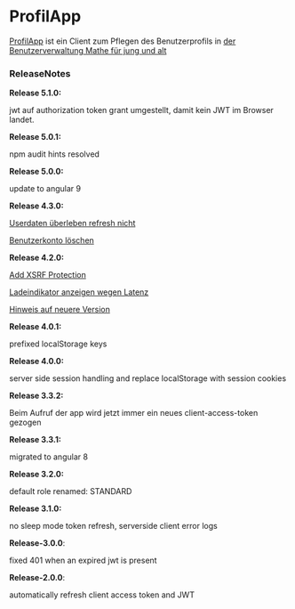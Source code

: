 # ProfilApp

[ProfilApp](https://mathe-jung-alt.de/profil-app) ist ein Client zum Pflegen des Benutzerprofils in [der Benutzerverwaltung Mathe für jung und alt](https://mathe-jung-alt.de/auth-app#/)

### ReleaseNotes

__Release 5.1.0:__

jwt auf authorization token grant umgestellt, damit kein JWT im Browser landet.

__Release 5.0.1:__

npm audit hints resolved

__Release 5.0.0:__

update to angular 9

__Release 4.3.0:__

[Userdaten überleben refresh nicht](https://github.com/heike2718/profil-app/issues/12)

[Benutzerkonto löschen](https://github.com/heike2718/profil-app/issues/9)

__Release 4.2.0:__

[Add XSRF Protection](https://github.com/heike2718/profil-app/issues/2)

[Ladeindikator anzeigen wegen Latenz](https://github.com/heike2718/profil-app/issues/10)

[Hinweis auf neuere Version](https://github.com/heike2718/profil-app/issues/7)

__Release 4.0.1:__

prefixed localStorage keys

__Release 4.0.0:__

server side session handling and replace localStorage with session cookies

__Release 3.3.2:__

Beim Aufruf der app wird jetzt immer ein neues client-access-token gezogen

__Release 3.3.1:__

migrated to angular 8

__Release 3.2.0:__

default role renamed: STANDARD

__Release 3.1.0:__

no sleep mode token refresh, serverside client error logs

__Release-3.0.0__:

fixed 401 when an expired jwt is present

__Release-2.0.0__:

automatically refresh client access token and JWT
